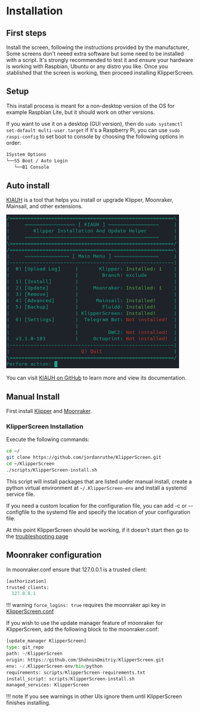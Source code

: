 # Installation

## First steps

Install the screen, following the instructions provided by the manufacturer, Some screens don't neeed extra software but some need to be installed with a script.
It's strongly recommended to test it and ensure your hardware is working with Raspbian, Ubuntu or any distro you like.
Once you stablished that the screen is working, then proceed installing KlipperScreen.

## Setup
This install process is meant for a non-desktop version of the OS for example Raspbian Lite, but it should work on other versions.

If you want to use it on a desktop (GUI version), then do `sudo systemctl set-default multi-user.target`
if it's a Raspberry Pi, you can use `sudo raspi-config` to set boot to console by choosing the following options in order:

```sh
1System Options
└──S5 Boot / Auto Login
   └──B1 Console
```

## Auto install

[KIAUH](https://github.com/th33xitus/kiauh) is a tool that helps you install or upgrade Klipper, Moonraker, Mainsail, and other extensions.

![Screenshot](img/install/KIAUH.png)

You can visit [KIAUH on GitHub](https://github.com/th33xitus/kiauh) to learn more and view its documentation.


## Manual Install

First install [Klipper](https://www.klipper3d.org/Installation.html) and [Moonraker](https://moonraker.readthedocs.io/en/latest/installation/).

### KlipperScreen Installation
Execute the following commands:

```sh
cd ~/
git clone https://github.com/jordanruthe/KlipperScreen.git
cd ~/KlipperScreen
./scripts/KlipperScreen-install.sh
```

This script will install packages that are listed under manual install, create a python virtual environment at
`~/.KlipperScreen-env` and install a systemd service file.

If you need a custom location for the configuration file, you can add -c or --configfile to the systemd file and specify
the location of your configuration file.

At this point KlipperScreen should be working, if it doesn't start then go to the [troubleshooting page](Troubleshooting.md)

## Moonraker configuration

In moonraker.conf ensure that 127.0.0.1 is a trusted client:

```py
[authorization]
trusted_clients:
  127.0.0.1
```
!!! warning
    `force_logins: true` requires the moonraker api key in [KlipperScreen.conf](Configuration.md)

If you wish to use the update manager feature of moonraker for KlipperScreen, add the following block to the moonraker.conf:

```py
[update_manager KlipperScreen]
type: git_repo
path: ~/KlipperScreen
origin: https://github.com/ShohninDmitriy/KlipperScreen.git
env: ~/.KlipperScreen-env/bin/python
requirements: scripts/KlipperScreen-requirements.txt
install_script: scripts/KlipperScreen-install.sh
managed_services: KlipperScreen
```
!!! note
    If you see warnings in other UIs ignore them until KlipperScreen finishes installing.

